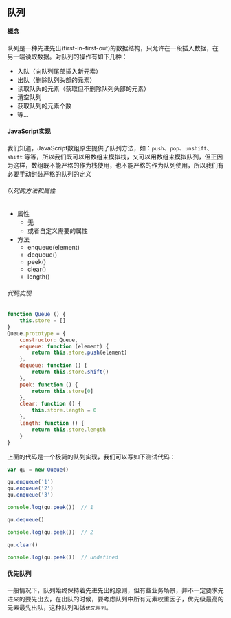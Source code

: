 ## 队列

#### 概念

队列是一种先进先出(first-in-first-out)的数据结构，只允许在一段插入数据，在另一端读取数据。对队列的操作有如下几种：

* 入队（向队列尾部插入新元素）
* 出队（删除队列头部的元素）
* 读取队头的元素（获取但不删除队列头部的元素）
* 清空队列
* 获取队列的元素个数
* 等...

#### JavaScript实现

我们知道，JavaScript数组原生提供了队列方法，如：`push`、`pop`、`unshift`、`shift` 等等，所以我们既可以用数组来模拟栈，又可以用数组来模拟队列，但正因为这样，数组既不能严格的作为栈使用，也不能严格的作为队列使用，所以我们有必要手动封装严格的队列的定义

###### 队列的方法和属性

* 属性
    * 无
    * 或者自定义需要的属性
* 方法
    * enqueue(element)
    * dequeue()
    * peek()
    * clear()
    * length()

###### 代码实现

```js
function Queue () {
    this.store = []
}
Queue.prototype = {
    constructor: Queue,
    enqueue: function (element) {
        return this.store.push(element)
    },
    dequeue: function () {
        return this.store.shift()
    },
    peek: function () {
        return this.store[0]
    },
    clear: function () {
        this.store.length = 0
    },
    length: function () {
        return this.store.length
    }
}
```

上面的代码是一个极简的队列实现，我们可以写如下测试代码：

```js
var qu = new Queue()

qu.enqueue('1')
qu.enqueue('2')
qu.enqueue('3')

console.log(qu.peek())  // 1

qu.dequeue()

console.log(qu.peek())  // 2

qu.clear()

console.log(qu.peek())  // undefined
```

#### 优先队列

一般情况下，队列始终保持着先进先出的原则，但有些业务场景，并不一定要求先进来的要先出去，在出队的时候，要考虑队列中所有元素权重因子，优先级最高的元素最先出队，这种队列叫做`优先队列`。
